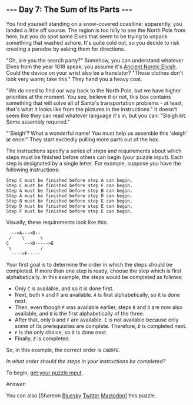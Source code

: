 \--- Day 7: The Sum of Its Parts ---
----------

You find yourself standing on a snow-covered coastline; apparently, you landed a little off course. The region is too hilly to see the North Pole from here, but you do spot some Elves that seem to be trying to unpack something that washed ashore. It's quite cold out, so you decide to risk creating a paradox by asking them for directions.

"Oh, are you the search party?" Somehow, you can understand whatever Elves from the year 1018 speak; you assume it's [Ancient Nordic Elvish](/2015/day/6). Could the device on your wrist also be a translator? "Those clothes don't look very warm; take this." They hand you a heavy coat.

"We do need to find our way back to the North Pole, but we have higher priorities at the moment. You see, believe it or not, this box contains something that will solve all of Santa's transportation problems - at least, that's what it looks like from the pictures in the instructions." It doesn't seem like they can read whatever language it's in, but you can: "Sleigh kit. Some assembly required."

"'Sleigh'? What a wonderful name! You must help us assemble this 'sleigh' at once!" They start excitedly pulling more parts out of the box.

The instructions specify a series of *steps* and requirements about which steps must be finished before others can begin (your puzzle input). Each step is designated by a single letter. For example, suppose you have the following instructions:

```
Step C must be finished before step A can begin.
Step C must be finished before step F can begin.
Step A must be finished before step B can begin.
Step A must be finished before step D can begin.
Step B must be finished before step E can begin.
Step D must be finished before step E can begin.
Step F must be finished before step E can begin.

```

Visually, these requirements look like this:

```
  -->A--->B--
 /    \      \
C      -->D----->E
 \           /
  ---->F-----

```

Your first goal is to determine the order in which the steps should be completed. If more than one step is ready, choose the step which is first alphabetically. In this example, the steps would be completed as follows:

* Only *`C`* is available, and so it is done first.
* Next, both `A` and `F` are available. *`A`* is first alphabetically, so it is done next.
* Then, even though `F` was available earlier, steps `B` and `D` are now also available, and *`B`* is the first alphabetically of the three.
* After that, only `D` and `F` are available. `E` is not available because only some of its prerequisites are complete. Therefore, *`D`* is completed next.
* *`F`* is the only choice, so it is done next.
* Finally, *`E`* is completed.

So, in this example, the correct order is *`CABDFE`*.

*In what order should the steps in your instructions be completed?*

To begin, [get your puzzle input](7/input).

Answer:

You can also [Shareon [Bluesky](https://bsky.app/intent/compose?text=%22The+Sum+of+Its+Parts%22+%2D+Day+7+%2D+Advent+of+Code+2018+%23AdventOfCode+https%3A%2F%2Fadventofcode%2Ecom%2F2018%2Fday%2F7) [Twitter](https://twitter.com/intent/tweet?text=%22The+Sum+of+Its+Parts%22+%2D+Day+7+%2D+Advent+of+Code+2018&url=https%3A%2F%2Fadventofcode%2Ecom%2F2018%2Fday%2F7&related=ericwastl&hashtags=AdventOfCode) [Mastodon](javascript:void(0);)] this puzzle.